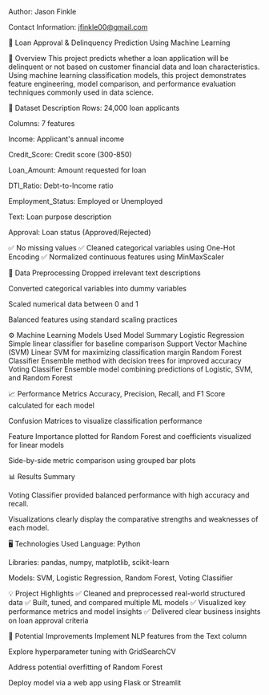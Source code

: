 Author: Jason Finkle

Contact Information: jfinkle00@gmail.com

🏦 Loan Approval & Delinquency Prediction Using Machine Learning

📌 Overview
This project predicts whether a loan application will be delinquent or not based on customer financial data and loan characteristics. Using machine learning classification models, this project demonstrates feature engineering, model comparison, and performance evaluation techniques commonly used in data science.

📂 Dataset Description
Rows: 24,000 loan applicants

Columns: 7 features

Income: Applicant's annual income

Credit_Score: Credit score (300-850)

Loan_Amount: Amount requested for loan

DTI_Ratio: Debt-to-Income ratio

Employment_Status: Employed or Unemployed

Text: Loan purpose description

Approval: Loan status (Approved/Rejected)

✅ No missing values
✅ Cleaned categorical variables using One-Hot Encoding
✅ Normalized continuous features using MinMaxScaler

🧹 Data Preprocessing
Dropped irrelevant text descriptions

Converted categorical variables into dummy variables

Scaled numerical data between 0 and 1

Balanced features using standard scaling practices

⚙️ Machine Learning Models Used
Model	Summary
Logistic Regression	Simple linear classifier for baseline comparison
Support Vector Machine (SVM)	Linear SVM for maximizing classification margin
Random Forest Classifier	Ensemble method with decision trees for improved accuracy
Voting Classifier	Ensemble model combining predictions of Logistic, SVM, and Random Forest

📈 Performance Metrics
Accuracy, Precision, Recall, and F1 Score calculated for each model

Confusion Matrices to visualize classification performance

Feature Importance plotted for Random Forest and coefficients visualized for linear models

Side-by-side metric comparison using grouped bar plots

📊 Results Summary

Voting Classifier provided balanced performance with high accuracy and recall.

Visualizations clearly display the comparative strengths and weaknesses of each model.

🖥️ Technologies Used
Language: Python

Libraries: pandas, numpy, matplotlib, scikit-learn

Models: SVM, Logistic Regression, Random Forest, Voting Classifier

💡 Project Highlights
✅ Cleaned and preprocessed real-world structured data
✅ Built, tuned, and compared multiple ML models
✅ Visualized key performance metrics and model insights
✅ Delivered clear business insights on loan approval criteria

📌 Potential Improvements
Implement NLP features from the Text column

Explore hyperparameter tuning with GridSearchCV

Address potential overfitting of Random Forest

Deploy model via a web app using Flask or Streamlit
